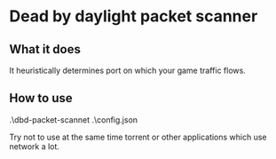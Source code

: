 # Dead by daylight packet scanner

## What it does
It heuristically determines port on which your game traffic flows.

## How to use
.\dbd-packet-scannet .\config.json

Try not to use at the same time torrent or other applications which use network a lot.
